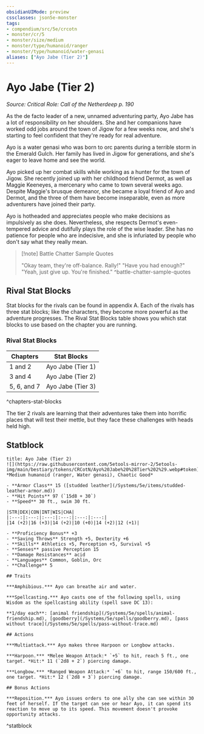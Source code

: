 ```yaml
---
obsidianUIMode: preview
cssclasses: json5e-monster
tags:
- compendium/src/5e/crcotn
- monster/cr/5
- monster/size/medium
- monster/type/humanoid/ranger
- monster/type/humanoid/water-genasi
aliases: ["Ayo Jabe (Tier 2)"]
---
```

# Ayo Jabe (Tier 2)
*Source: Critical Role: Call of the Netherdeep p. 190*  

As the de facto leader of a new, unnamed adventuring party, Ayo Jabe has a lot of responsibility on her shoulders. She and her companions have worked odd jobs around the town of Jigow for a few weeks now, and she's starting to feel confident that they're ready for real adventure.

Ayo is a water genasi who was born to orc parents during a terrible storm in the Emerald Gulch. Her family has lived in Jigow for generations, and she's eager to leave home and see the world.

Ayo picked up her combat skills while working as a hunter for the town of Jigow. She recently joined up with her childhood friend Dermot, as well as Maggie Keeneyes, a mercenary who came to town several weeks ago. Despite Maggie's brusque demeanor, she became a loyal friend of Ayo and Dermot, and the three of them have become inseparable, even as more adventurers have joined their party.

Ayo is hotheaded and appreciates people who make decisions as impulsively as she does. Nevertheless, she respects Dermot's even-tempered advice and dutifully plays the role of the wise leader. She has no patience for people who are indecisive, and she is infuriated by people who don't say what they really mean.

> [!note] Battle Chatter Sample Quotes
> 
> "Okay team, they're off-balance. Rally!" "Have you had enough?" "Yeah, just give up. You're finished."
^battle-chatter-sample-quotes

## Rival Stat Blocks

Stat blocks for the rivals can be found in appendix A. Each of the rivals has three stat blocks; like the characters, they become more powerful as the adventure progresses. The Rival Stat Blocks table shows you which stat blocks to use based on the chapter you are running.

### Rival Stat Blocks

| Chapters | Stat Blocks |
|----------|-------------|
| 1 and 2 | Ayo Jabe (Tier 1) |
| 3 and 4 | Ayo Jabe (Tier 2) |
| 5, 6, and 7 | Ayo Jabe (Tier 3) |
^chapters-stat-blocks

The tier 2 rivals are learning that their adventures take them into horrific places that will test their mettle, but they face these challenges with heads held high.

## Statblock

```ad-statblock
title: Ayo Jabe (Tier 2)
![](https://raw.githubusercontent.com/5etools-mirror-2/5etools-img/main/bestiary/tokens/CRCotN/Ayo%20Jabe%20%28Tier%202%29.webp#token)
*Medium humanoid (ranger, Water genasi), Chaotic Good*

- **Armor Class** 15 ([studded leather](/Systems/5e/items/studded-leather-armor.md))
- **Hit Points** 97 (`15d8 + 30`)
- **Speed** 30 ft., swim 30 ft.

|STR|DEX|CON|INT|WIS|CHA|
|:---:|:---:|:---:|:---:|:---:|:---:|
|14 (+2)|16 (+3)|14 (+2)|10 (+0)|14 (+2)|12 (+1)|

- **Proficiency Bonus** +3
- **Saving Throws** Strength +5, Dexterity +6
- **Skills** Athletics +5, Perception +5, Survival +5
- **Senses** passive Perception 15
- **Damage Resistances** acid
- **Languages** Common, Goblin, Orc
- **Challenge** 5

## Traits

***Amphibious.*** Ayo can breathe air and water.

***Spellcasting.*** Ayo casts one of the following spells, using Wisdom as the spellcasting ability (spell save DC 13):

**1/day each**: [animal friendship](/Systems/5e/spells/animal-friendship.md), [goodberry](/Systems/5e/spells/goodberry.md), [pass without trace](/Systems/5e/spells/pass-without-trace.md)

## Actions

***Multiattack.*** Ayo makes three Harpoon or Longbow attacks.

***Harpoon.*** *Melee Weapon Attack:* `+5` to hit, reach 5 ft., one target. *Hit:* 11 (`2d8 + 2`) piercing damage.

***Longbow.*** *Ranged Weapon Attack:* `+6` to hit, range 150/600 ft., one target. *Hit:* 12 (`2d8 + 3`) piercing damage.

## Bonus Actions

***Reposition.*** Ayo issues orders to one ally she can see within 30 feet of herself. If the target can see or hear Ayo, it can spend its reaction to move up to its speed. This movement doesn't provoke opportunity attacks.
```
^statblock